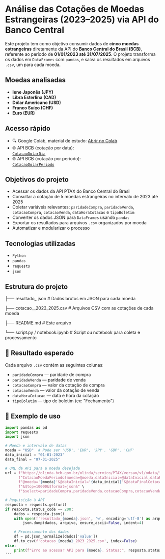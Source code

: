 # Análise das Cotações de Moedas Estrangeiras (2023–2025) via API do Banco Central

Este projeto tem como objetivo consumir dados de **cinco moedas estrangeiras** diretamente da API do **Banco Central do Brasil (BCB)**, referente ao período de **01/01/2023 até 31/07/2025**. O projeto transforma os dados em `DataFrames` com `pandas`, e salva os resultados em arquivos `.csv`, um para cada moeda.

## Moedas analisadas

- **Iene Japonês (JPY)**
- **Libra Esterlina (CAD)**
- **Dólar Americano (USD)**
- **Franco Suíço (CHF)**
- **Euro (EUR)**

## Acesso rápido

- 🔍 Google Colab, material de estudo: [Abrir no Colab](https://colab.research.google.com/drive/14f1k1rZvMabKVuy_gvVQ9BruGF_MxN50?usp=sharing)
- 🌐 API BCB (cotação por data):  
  [`CotacaoDolarDia`](https://olinda.bcb.gov.br/olinda/servico/PTAX/versao/v1/odata/CotacaoDolarDia(dataCotacao=@dataCotacao)?@dataCotacao='01-01-2023'&$top=100&$format=json&$select=cotacaoCompra,cotacaoVenda,dataHoraCotacao)
- 🌐 API BCB (cotação por período):  
  [`CotacaoDolarPeriodo`](https://olinda.bcb.gov.br/olinda/servico/PTAX/versao/v1/odata/CotacaoDolarPeriodo(dataInicial=@dataInicial,dataFinalCotacao=@dataFinalCotacao)?@dataInicial='01-01-2023'&@dataFinalCotacao='07-31-2025'&$top=100&$format=json&$select=cotacaoCompra,cotacaoVenda,dataHoraCotacao)

## Objetivos do projeto

- Acessar os dados da API PTAX do Banco Central do Brasil
- Consultar a cotação de 5 moedas estrangeiras no intervalo de 2023 até 2025
- Coletar variáveis relevantes: `paridadeCompra`, `paridadeVenda`, `cotacaoCompra`, `cotacaoVenda`, `dataHoraCotacao` e `tipoBoletim`
- Converter os dados JSON para `DataFrames` usando `pandas`
- Exportar os resultados para arquivos `.csv` organizados por moeda
- Automatizar e modularizar o processo

## Tecnologias utilizadas

- `Python`
- `pandas`
- `requests`
- `json`

## Estrutura do projeto

├── resultado_<MOEDA>.json # Dados brutos em JSON para cada moeda

├── cotacao_<MOEDA>_2023_2025.csv # Arquivos CSV com as cotações de cada moeda

├── README.md # Este arquivo

└── script.py / notebook.ipynb # Script ou notebook para coleta e processamento

## 🧾 Resultado esperado

Cada arquivo `.csv` contém as seguintes colunas:

- `paridadeCompra` — paridade de compra
- `paridadeVenda` — paridade de venda
- `cotacaoCompra` — valor da cotação de compra
- `cotacaoVenda` — valor da cotação de venda
- `dataHoraCotacao` — data e hora da cotação
- `tipoBoletim` — tipo de boletim (ex: "Fechamento")

## 📌 Exemplo de uso

```python
import pandas as pd
import requests
import json

# Moeda e intervalo de datas
moeda = "USD"  # Pode ser 'USD', 'EUR', 'JPY', 'GBP', 'CHF'
data_inicial = "01-01-2023"
data_final = "07-31-2025"

# URL da API para a moeda desejada
url = f"https://olinda.bcb.gov.br/olinda/servico/PTAX/versao/v1/odata/" \
      f"CotacaoMoedaPeriodo(moeda=@moeda,dataInicial=@dataInicial,dataFinalCotacao=@dataFinalCotacao)?" \
      f"@moeda='{moeda}'&@dataInicial='{data_inicial}'&@dataFinalCotacao='{data_final}'" \
      f"&$top=10000&$format=json&" \
      f"$select=paridadeCompra,paridadeVenda,cotacaoCompra,cotacaoVenda,dataHoraCotacao,tipoBoletim"

# Requisição à API
resposta = requests.get(url)
if resposta.status_code == 200:
    dados = resposta.json()
    with open(f'resultado_{moeda}.json', 'w', encoding='utf-8') as arquivo:
        json.dump(dados, arquivo, ensure_ascii=False, indent=4)

    # Processamento dos dados
    df = pd.json_normalize(dados['value'])
    df.to_csv(f'cotacao_{moeda}_2023_2025.csv', index=False)
else:
    print(f"Erro ao acessar API para {moeda}. Status:", resposta.status_code)
´´´